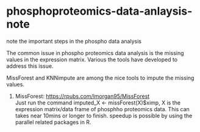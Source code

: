 # phosphoproteomics-data-anlaysis-note
note the important steps in the phospho data analysis


The common issue in phospho proteomics data analysis is the missing values in the expression matrix. Various the tools have developed to address this issue.

MissForest and KNNimpute are among the nice tools to impute the missing values. 

1) MissForest: https://rpubs.com/lmorgan95/MissForest
   <br /> Just run the command imputed_X <- missForest(X)$ximp, X is the expression matrix/data frame of phosphho proteomics data. This can takes near 10mins or longer to finish. 
   speedup is possible by using the parallel related packages in R. 
